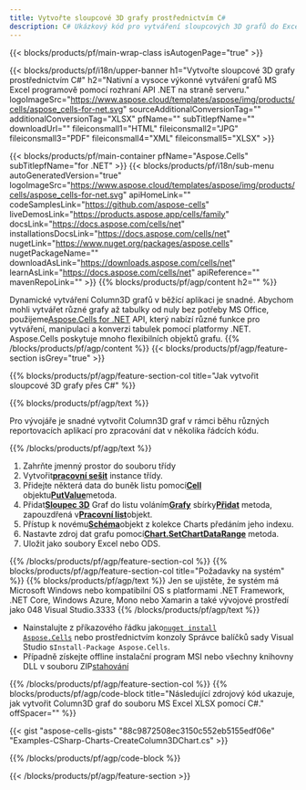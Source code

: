 ```yaml
---
title: Vytvořte sloupcové 3D grafy prostřednictvím C#
description: C# Ukázkový kód pro vytváření sloupcových 3D grafů do Excelu pomocí knihovny .NET. Tento kód použijte k vytvoření Column3D grafu do MS Excel v rámci VB.NET, Asp.NET nebo jakékoli aplikace založené na .NET.
---
```

{{< blocks/products/pf/main-wrap-class isAutogenPage="true" >}}

{{< blocks/products/pf/i18n/upper-banner h1="Vytvořte sloupcové 3D grafy prostřednictvím C#" h2="Nativní a vysoce výkonné vytváření grafů MS Excel programově pomocí rozhraní API .NET na straně serveru." logoImageSrc="https://www.aspose.cloud/templates/aspose/img/products/cells/aspose_cells-for-net.svg" sourceAdditionalConversionTag="" additionalConversionTag="XLSX" pfName="" subTitlepfName="" downloadUrl="" fileiconsmall1="HTML" fileiconsmall2="JPG" fileiconsmall3="PDF" fileiconsmall4="XML" fileiconsmall5="XLSX" >}}

{{< blocks/products/pf/main-container pfName="Aspose.Cells" subTitlepfName="for .NET" >}}
{{< blocks/products/pf/i18n/sub-menu autoGeneratedVersion="true" logoImageSrc="https://www.aspose.cloud/templates/aspose/img/products/cells/aspose_cells-for-net.svg" apiHomeLink="" codeSamplesLink="https://github.com/aspose-cells" liveDemosLink="https://products.aspose.app/cells/family" docsLink="https://docs.aspose.com/cells/net" installationsDocsLink="https://docs.aspose.com/cells/net" nugetLink="https://www.nuget.org/packages/aspose.cells" nugetPackageName="" downloadAsLink="https://downloads.aspose.com/cells/net" learnAsLink="https://docs.aspose.com/cells/net" apiReference="" mavenRepoLink="" >}}
{{% blocks/products/pf/agp/content h2="" %}}

Dynamické vytváření Column3D grafů v běžící aplikaci je snadné. Abychom mohli vytvářet různé grafy až tabulky od nuly bez potřeby MS Office, použijeme[Aspose.Cells for .NET](https://products.aspose.com/cells/net) API, který nabízí různé funkce pro vytváření, manipulaci a konverzi tabulek pomocí platformy .NET. Aspose.Cells poskytuje mnoho flexibilních objektů grafu.
{{% /blocks/products/pf/agp/content %}}
{{< blocks/products/pf/agp/feature-section isGrey="true" >}}

{{% blocks/products/pf/agp/feature-section-col title="Jak vytvořit sloupcové 3D grafy přes C#" %}}

{{% blocks/products/pf/agp/text %}}

Pro vývojáře je snadné vytvořit Column3D graf v rámci běhu různých reportovacích aplikací pro zpracování dat v několika řádcích kódu.

{{% /blocks/products/pf/agp/text %}}

1. Zahrňte jmenný prostor do souboru třídy
1.  Vytvořit[**pracovní sešit**](https://reference.aspose.com/cells/net/aspose.cells/workbook) instance třídy.
1.  Přidejte některá data do buněk listu pomocí[**Cell**](https://reference.aspose.com/cells/net/aspose.cells/cell) objektu[**PutValue**](https://reference.aspose.com/cells/net/aspose.cells/cell/methods/putvalue/index)metoda.
1.  Přidat[**Sloupec 3D**](https://reference.aspose.com/cells/net/aspose.cells.charts/charttype) Graf do listu voláním[**Grafy**](https://reference.aspose.com/cells/net/aspose.cells.charts/chartcollection) sbírky[**Přidat**](https://reference.aspose.com/cells/net/aspose.cells.charts/chartcollection/methods/add) metoda, zapouzdřená v[**Pracovní list**](https://reference.aspose.com/cells/net/aspose.cells/worksheet)objekt.
1.  Přístup k novému[**Schéma**](https://reference.aspose.com/cells/net/aspose.cells.charts/chart)objekt z kolekce Charts předáním jeho indexu.
1.  Nastavte zdroj dat grafu pomocí[**Chart.SetChartDataRange**](https://https://reference.aspose.com/cells/net/aspose.cells.charts/chart/methods/setchartdatarange) metoda.
1. Uložit jako soubory Excel nebo ODS.

{{% /blocks/products/pf/agp/feature-section-col %}}
{{% blocks/products/pf/agp/feature-section-col title="Požadavky na systém" %}}
{{% blocks/products/pf/agp/text %}}
Jen se ujistěte, že systém má Microsoft Windows nebo kompatibilní OS s platformami .NET Framework, .NET Core, Windows Azure, Mono nebo Xamarin a také vývojové prostředí jako 048 Visual Studio.3333
{{% /blocks/products/pf/agp/text %}}
-  Nainstalujte z příkazového řádku jako<code><a href="https://downloads.aspose.com/cells/net">nuget install Aspose.Cells</a></code> nebo prostřednictvím konzoly Správce balíčků sady Visual Studio s<code>Install-Package Aspose.Cells</code>.
-  Případně získejte offline instalační program MSI nebo všechny knihovny DLL v souboru ZIP<a href="https://downloads.aspose.com/cells/net">stahování</a>

{{% /blocks/products/pf/agp/feature-section-col %}}
{{% blocks/products/pf/agp/code-block title="Následující zdrojový kód ukazuje, jak vytvořit Column3D graf do souboru MS Excel XLSX pomocí C#." offSpacer="" %}}

{{< gist "aspose-cells-gists" "88c9872508ec3150c552eb5155edf06e" "Examples-CSharp-Charts-CreateColumn3DChart.cs" >}}

{{% /blocks/products/pf/agp/code-block %}}

{{< /blocks/products/pf/agp/feature-section >}}

<!-- aboutfile Starts -->
